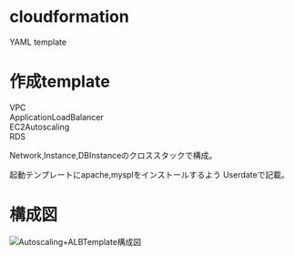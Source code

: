 # cloudformation
YAML template

# 作成template
VPC  
ApplicationLoadBalancer  
EC2Autoscaling  
RDS  

Network,Instance,DBInstanceのクロススタックで構成。

起動テンプレートにapache,mysplをインストールするよう
Userdateで記載。

# 構成図
![Autoscaling+ALBTemplate構成図](https://user-images.githubusercontent.com/81822861/132930528-d4920826-823d-45b0-a461-9c642e76a409.png)


